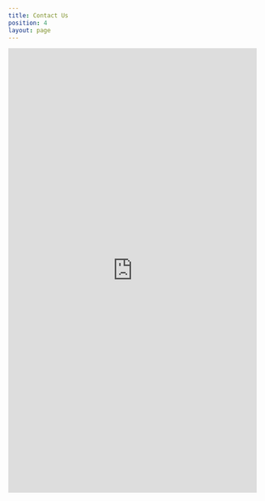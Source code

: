 ```yaml
---
title: Contact Us
position: 4
layout: page
---
```


<iframe scrolling="no" frameborder="0" src="https://interfaces.zapier.com/embed/page/cm0tvrxxa000a10ip6jn8rxou?noBackground=true" style='max-width: 900px; width: 100%; height: 900px;'></iframe>

